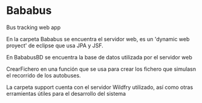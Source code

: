 # Bababus
Bus tracking web app

En la carpeta Bababus se encuentra el servidor web, es un 'dynamic web proyect' de eclipse que usa JPA y JSF.

En BababusBD se encuentra la base de datos utilizada por el servidor web

CrearFichero en una función que se usa para crear los fichero que simulasn el recorrido de los autobuses.

La carpeta support cuenta con el servidor Wildfry utilizado, así como otras erramientas útiles para el desarrollo del sistema
